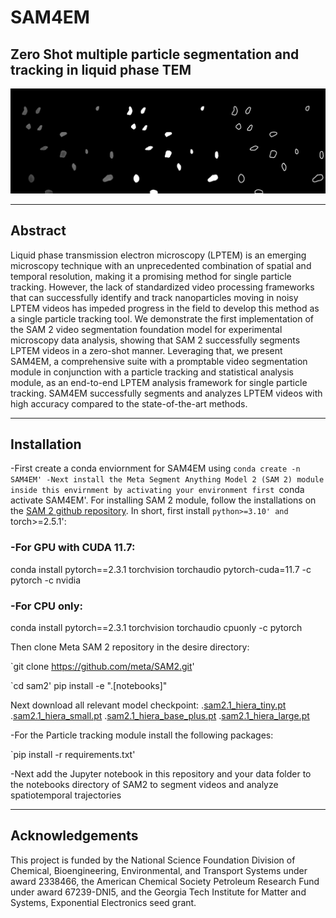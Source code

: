 # SAM4EM
## Zero Shot multiple particle segmentation and tracking  in liquid phase TEM
![Banner](./banner.jpg)
* * * * * *
## Abstract

Liquid phase transmission electron microscopy (LPTEM) is an emerging microscopy technique with an unprecedented combination of spatial and temporal resolution, making it a promising method for single particle tracking. However, the lack of standardized video processing frameworks that can successfully identify and track nanoparticles moving in noisy LPTEM videos has impeded progress in the field to develop this method as a single particle tracking tool. We demonstrate the first implementation of the SAM 2 video segmentation foundation model for experimental microscopy data analysis, showing that SAM 2 successfully segments LPTEM videos in a zero-shot manner. Leveraging that, we present SAM4EM, a comprehensive suite with a promptable video segmentation module in conjunction with a particle tracking and statistical analysis module, as an end-to-end LPTEM analysis framework for single particle tracking. SAM4EM successfully segments and analyzes LPTEM videos with high accuracy compared to the state-of-the-art methods.
* * * * * *

## Installation
-First create a conda enviornment for SAM4EM using `conda create -n SAM4EM'
-Next install the Meta Segment Anything Model 2 (SAM 2) module inside this envirnment by activating your environment first `conda activate SAM4EM'. For installing SAM 2 module, follow the installations on the [SAM 2 github repository](https://github.com/facebookresearch/sam2). In short, first install `python>=3.10' and `torch>=2.5.1':
### -For GPU with CUDA 11.7:
conda install pytorch==2.3.1 torchvision torchaudio pytorch-cuda=11.7 -c pytorch -c nvidia
### -For CPU only:
conda install pytorch==2.3.1 torchvision torchaudio cpuonly -c pytorch

Then clone Meta SAM 2 repository in the desire directory:

`git clone https://github.com/meta/SAM2.git'

`cd sam2'
pip install -e ".[notebooks]"

Next download all relevant model checkpoint:
.[sam2.1_hiera_tiny.pt](https://dl.fbaipublicfiles.com/segment_anything_2/092824/sam2.1_hiera_tiny.pt)
.[sam2.1_hiera_small.pt](https://dl.fbaipublicfiles.com/segment_anything_2/092824/sam2.1_hiera_small.pt)
.[sam2.1_hiera_base_plus.pt](https://dl.fbaipublicfiles.com/segment_anything_2/092824/sam2.1_hiera_base_plus.pt)
.[sam2.1_hiera_large.pt](https://dl.fbaipublicfiles.com/segment_anything_2/092824/sam2.1_hiera_large.pt)

-For the Particle tracking module install the following packages:

`pip install -r requirements.txt'

-Next add the Jupyter notebook in this repository and your data folder to the notebooks directory of SAM2 to segment videos and analyze spatiotemporal trajectories


* * * * * *
## Acknowledgements 

This project is funded by the National Science Foundation Division of Chemical, Bioengineering, Environmental, and Transport Systems under award 2338466, the American Chemical Society Petroleum Research Fund under award 67239-DNI5, and the Georgia Tech Institute for Matter and Systems, Exponential Electronics seed grant.
